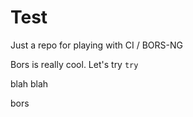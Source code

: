 # Test

Just a repo for playing with CI / BORS-NG

Bors is really cool. Let's try `try`

blah blah

bors
